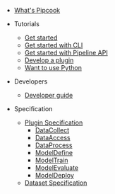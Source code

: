 - [What's Pipcook](/README.md)

- Tutorials

  - [Get started](/tutorials/get-started.md)
  - [Get started with CLI](/tutorials/get-started-with-cli.md)
  - [Get started with Pipeline API](/tutorials/get-started-with-pipeline-api)
  - [Develop a plugin](/tutorials/how-to-develop-a-plugin.md)
  - [Want to use Python](/tutorials/want-to-use-python.md)

- Developers

  - [Developer guide](/devel/developer-guide.md)

- Specification

  - [Plugin Specification](/spec/plugin.md)
    - [DataCollect](/spec/plugin/0-data-collect.md)
    - [DataAccess](/spec/plugin/1-data-access.md)
    - [DataProcess](/spec/plugin/2-data-process.md)
    - [ModelDefine](/spec/plugin/3-model-define.md)
    - [ModelTrain](/spec/plugin/4-model-train.md)
    - [ModelEvaluate](/spec/plugin/5-model-evaluate.md)
    - [ModelDeploy](/spec/plugin/6-model-deploy.md)
  - [Dataset Specification](/spec/dataset.md)
